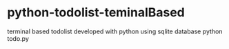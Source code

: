 # python-todolist-teminalBased
terminal based todolist developed with python using sqlite database
python todo.py
